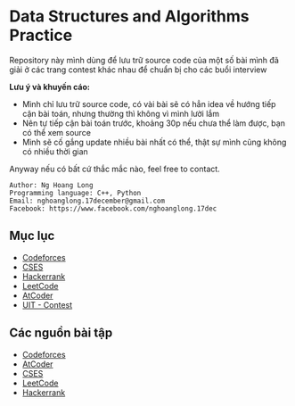 # Data Structures and Algorithms Practice
Repository này mình dùng để lưu trữ source code của một số bài mình đã giải ở các trang contest khác nhau để chuẩn bị cho các buổi interview

**Lưu ý và khuyến cáo:**
- Mình chỉ lưu trữ source code, có vài bài sẽ có hẳn idea về hướng tiếp cận bài toán, nhưng thường thì không vì mình lười lắm
- Nên tự tiếp cận bài toán trước, khoảng 30p nếu chưa thể làm được, bạn có thể xem source
- Mình sẽ cố gắng update nhiều bài nhất có thể, thật sự mình cũng không có nhiều thời gian

Anyway nếu có bất cứ thắc mắc nào, feel free to contact.

```
Author: Ng Hoang Long
Programming language: C++, Python
Email: nghoanglong.17december@gmail.com
Facebook: https://www.facebook.com/nghoanglong.17dec
```

## Mục lục

- [Codeforces](https://github.com/nghoanglong/Competitive-Programming-Practice/tree/master/Codeforces)
- [CSES](https://github.com/nghoanglong/Competitive-Programming-Practice/tree/master/CSES)
- [Hackerrank](https://github.com/nghoanglong/Competitive-Programming-Practice/tree/master/Hackerrank)
- [LeetCode](https://github.com/nghoanglong/Competitive-Programming-Practice/tree/master/LeetCode)
- [AtCoder](https://github.com/nghoanglong/Competitive-Programming-Practice/tree/master/Atcoder)
- [UIT - Contest](https://github.com/nghoanglong/Competitive-Programming-Practice/tree/master/UIT-Contest)

## Các nguồn bài tập

  - [Codeforces](https://codeforces.com/)
  - [AtCoder](https://atcoder.jp/contests/)
  - [CSES](https://cses.fi/)
  - [LeetCode](https://leetcode.com/)
  - [Hackerrank](https://www.hackerrank.com/)
